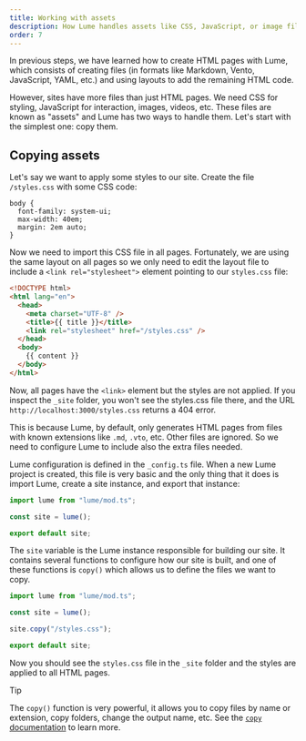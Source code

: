 ```yaml
---
title: Working with assets
description: How Lume handles assets like CSS, JavaScript, or image files.
order: 7
---
```


In previous steps, we have learned how to create HTML pages with Lume, which
consists of creating files (in formats like Markdown, Vento, JavaScript, YAML,
etc.) and using layouts to add the remaining HTML code.

However, sites have more files than just HTML pages. We need CSS for styling,
JavaScript for interaction, images, videos, etc. These files are known as
"assets" and Lume has two ways to handle them. Let's start with the simplest
one: copy them.

## Copying assets

Let's say we want to apply some styles to our site. Create the file
`/styles.css` with some CSS code:

<lume-code>

```css{title="styles.css"}
body {
  font-family: system-ui;
  max-width: 40em;
  margin: 2em auto;
}
```

</lume-code>

Now we need to import this CSS file in all pages. Fortunately, we are using the
same layout on all pages so we only need to edit the layout file to include a
`<link rel="stylesheet">` element pointing to our `styles.css` file:

<lume-code>

```html {title="_includes/layout.vto"}
<!DOCTYPE html>
<html lang="en">
  <head>
    <meta charset="UTF-8" />
    <title>{{ title }}</title>
    <link rel="stylesheet" href="/styles.css" />
  </head>
  <body>
    {{ content }}
  </body>
</html>
```

</lume-code>

Now, all pages have the `<link>` element but the styles are not applied. If you
inspect the `_site` folder, you won't see the styles.css file there, and the URL
`http://localhost:3000/styles.css` returns a 404 error.

This is because Lume, by default, only generates HTML pages from files with
known extensions like `.md`, `.vto`, etc. Other files are ignored. So we need to
configure Lume to include also the extra files needed.

Lume configuration is defined in the `_config.ts` file. When a new Lume project
is created, this file is very basic and the only thing that it does is import
Lume, create a site instance, and export that instance:

<lume-code>

```js {title="_config.ts"}
import lume from "lume/mod.ts";

const site = lume();

export default site;
```

</lume-code>

The `site` variable is the Lume instance responsible for building our site. It
contains several functions to configure how our site is built, and one of these
functions is `copy()` which allows us to define the files we want to copy.

<lume-code>

```js {title="_config.ts"}
import lume from "lume/mod.ts";

const site = lume();

site.copy("/styles.css");

export default site;
```

</lume-code>

Now you should see the `styles.css` file in the `_site` folder and the styles
are applied to all HTML pages.

> [!tip]
>
> The `copy()` function is very powerful, it allows you to copy files by name or
> extension, copy folders, change the output name, etc. See the
> [`copy` documentation](../configuration/copy-static-files.md) to learn more.
